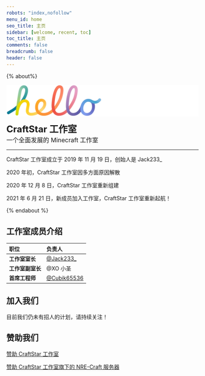 ```yaml
---
robots: "index,nofollow"
menu_id: home
seo_title: 主页
sidebar: [welcome, recent, toc]
toc_title: 主页
comments: false
breadcrumb: false
header: false
---
```


{% about%}

<img align="center" alt="hello" src="hello.png"></br>

**<font size="5.6em">CraftStar 工作室</font>** </br> <font size="3.5em">一个全面发展的 Minecraft 工作室</font>

---

CraftStar 工作室成立于 2019 年 11 月 19 日，创始人是 Jack233\_

2020 年初，CraftStar 工作室因多方面原因解散

2020 年 12 月 8 日，CraftStar 工作室重新组建

2021 年 6 月 21 日，新成员加入工作室，CraftStar 工作室重新起航！

{% endabout %}

## 工作室成员介绍

| 职位             | 负责人                                       |
| :--------------- | :------------------------------------------- |
| **工作室室长**   | [@Jack233\_](https://github.com/Jack233XD)   |
| **工作室副室长** | @XO 小圣                                     |
| **首席工程师**   | [@Cubik65536](https://github.com/Cubik65536) |

## 加入我们

目前我们仍未有招人的计划，请持续关注！

## 赞助我们

[赞助 CraftStar 工作室](https://afdian.net/@CraftStar_Studio)

[赞助 CraftStar 工作室旗下的 NRE-Craft 服务器](https://afdian.net/@NRE-Craft)
